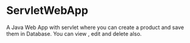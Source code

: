 # ServletWebApp
A Java Web App with servlet where you can create a product and save them in Database. You can view , edit and delete also.
